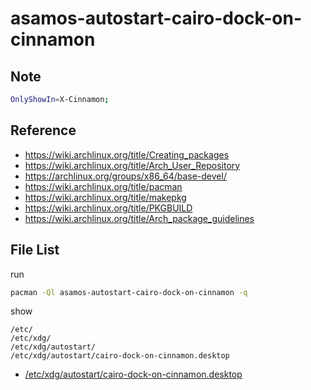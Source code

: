 
# asamos-autostart-cairo-dock-on-cinnamon


## Note

``` sh
OnlyShowIn=X-Cinnamon;
```


## Reference

* https://wiki.archlinux.org/title/Creating_packages
* https://wiki.archlinux.org/title/Arch_User_Repository
* https://archlinux.org/groups/x86_64/base-devel/
* https://wiki.archlinux.org/title/pacman
* https://wiki.archlinux.org/title/makepkg
* https://wiki.archlinux.org/title/PKGBUILD
* https://wiki.archlinux.org/title/Arch_package_guidelines


## File List

run

``` sh
pacman -Ql asamos-autostart-cairo-dock-on-cinnamon -q
```

show

```
/etc/
/etc/xdg/
/etc/xdg/autostart/
/etc/xdg/autostart/cairo-dock-on-cinnamon.desktop
```

* [/etc/xdg/autostart/cairo-dock-on-cinnamon.desktop](asset/overlay/etc/xdg/autostart/cairo-dock-on-cinnamon.desktop)

